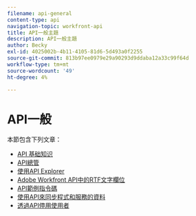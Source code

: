 ```yaml
---
filename: api-general
content-type: api
navigation-topic: workfront-api
title: API一般主題
description: API一般主題
author: Becky
exl-id: 4025002b-4b11-4105-81d6-5d493a0f2255
source-git-commit: 813b97ee0979e29a90293d9ddaba12a33c99f64d
workflow-type: tm+mt
source-wordcount: '49'
ht-degree: 4%

---
```



# API一般

本節包含下列文章：

* [API 基础知识](../../wf-api/general/api-basics.md)
* [API總管](../../wf-api/general/api-explorer.md)
* [使用API Explorer](../../wf-api/general/using-api-explorer.md)
* [Adobe Workfront API中的RTF文字欄位](../../wf-api/general/rich-text-field-api.md)
* [API範例指令碼](../../wf-api/general/api-example-scripts.md)
* [使用API來同步程式和服務的資料](../../wf-api/general/api-sync-data.md)
* [透過API停用使用者](../../wf-api/general/deactivate-user-api.md)
<!--
* [Projects API](../../wf-api/general/projects-api.md)
-->
